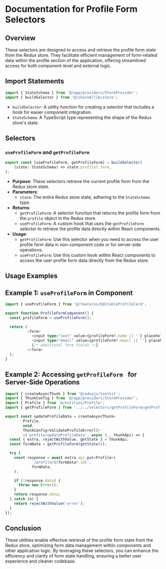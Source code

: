 # Documentation for Profile Form  Selectors

## Overview
These selectors are designed to access and retrieve the profile form state from the Redux store. They facilitate efficient management of form-related data within the profile section of the application, offering streamlined access for both component-level and external logic.

## Import Statements
```typescript
import { StateSchema } from '@/app/providers/StoreProvider';
import { buildSelector } from '@/shared/lib/store';
```
- `buildSelector`: A utility function for creating a selector that includes a hook for easier component integration.
- `StateSchema`: A TypeScript type representing the shape of the Redux store's state.

## Selectors

### `useProfileForm` and `getProfileForm`
```typescript
export const [useProfileForm, getProfileForm] = buildSelector(
    (state: StateSchema) => state.profile?.form,
);
```
- **Purpose**: These selectors retrieve the current profile form from the Redux store state.
- **Parameters**:
    - `state`: The entire Redux store state, adhering to the `StateSchema` type.
- **Returns**:
    - `getProfileForm`: A selector function that returns the  profile form from the `profile` object in the Redux store.
    - `useProfileForm`: A custom hook that uses the `getProfileForm` selector to retrieve the profile data directly within React components.
- **Usage**:
    - `getProfileForm`: Use this selector when you need to access the user profile form data in non-component code or for server-side operations.
    - `useProfileForm`: Use this custom hook within React components to access the user profile form  data directly from the Redux store. 

## Usage Examples
## Example 1: `useProfileForm` in Component
```typescript jsx
import { useProfileForm } from '@/features/EditableProfileCard';

export function ProfileFormComponent() {
  const profileForm = useProfileForm();

  return (
          <form>
            <input type="text" value={profileForm?.name || ''} placeholder="Name" />
            <input type="email" value={profileForm?.email || ''} placeholder="Email" />
            {/* Additional form fields */}
          </form>
  );
}
```

## Example 2: Accessing `getProfileForm ` for Server-Side Operations
```typescript jsx
import { createAsyncThunk } from '@reduxjs/toolkit';
import { ThunkConfig } from '@/app/providers/StoreProvider';
import { Profile } from '@/entities/Profile';
import { getProfileForm } from '../../selectors/getProfileForm/getProfileForm';

export const updateProfileData = createAsyncThunk<
        Profile,
        void,
        ThunkConfig<ValidateProfileError[]>
        >('profile/updateProfileData', async (_, thunkApi) => {
  const { extra, rejectWithValue, getState } = thunkApi;
  const formData = getProfileForm(getState());

  try {
    const response = await extra.api.put<Profile>(
            `/profile/${formData?.id}`,
            formData,
    );

    if (!response.data) {
      throw new Error();
    }
    return response.data;
  } catch (e) {
    return rejectWithValue('error');
  }
});
```

## Conclusion
These utilities enable effective retrieval of the profile form state from the Redux store, optimizing form data management within components and other application logic. By leveraging these selectors, you can enhance the efficiency and clarity of form state handling, ensuring a better user experience and cleaner codebase.
